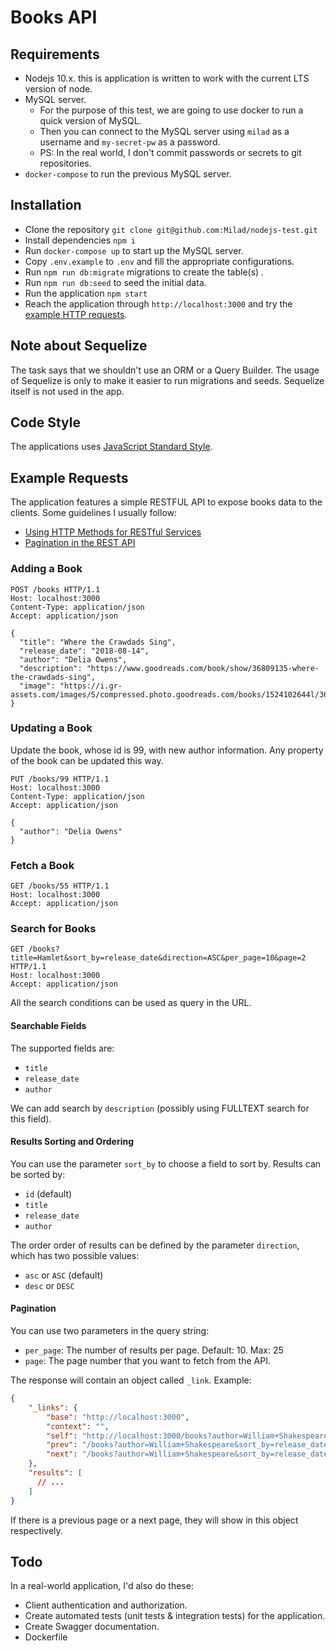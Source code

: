 # Books API

## Requirements
- Nodejs 10.x. this is application is written to work with the current LTS version of node.
- MySQL server.
    - For the purpose of this test, we are going to use docker to run a quick version of MySQL.
    - Then you can connect to the MySQL server using `milad` as a username and `my-secret-pw` as a password.
    - PS: In the real world, I don't commit passwords or secrets to git repositories.
- `docker-compose` to run the previous MySQL server.

## Installation
- Clone the repository `git clone git@github.com:Milad/nodejs-test.git`
- Install dependencies `npm i`
- Run `docker-compose up` to start up the MySQL server.
- Copy `.env.example` to `.env` and fill the appropriate configurations.
- Run `npm run db:migrate` migrations to create the table(s) .
- Run `npm run db:seed` to seed the initial data.
- Run the application `npm start`
- Reach the application through `http://localhost:3000` and try the [example HTTP requests](#example-requests).

## Note about Sequelize
The task says that we shouldn't use an ORM or a Query Builder. The usage of Sequelize is only to make it easier to run migrations and seeds. Sequelize itself is not used in the app.

## Code Style
The applications uses [JavaScript Standard Style](https://standardjs.com/).

## Example Requests
The application features a simple RESTFUL API to expose books data to the clients.
Some guidelines I usually follow:
- [Using HTTP Methods for RESTful Services](https://www.restapitutorial.com/lessons/httpmethods.html)
- [Pagination in the REST API](https://developer.atlassian.com/server/confluence/pagination-in-the-rest-api/)

### Adding a Book
```http request
POST /books HTTP/1.1
Host: localhost:3000
Content-Type: application/json
Accept: application/json

{
  "title": "Where the Crawdads Sing",
  "release_date": "2018-08-14",
  "author": "Delia Owens",
  "description": "https://www.goodreads.com/book/show/36809135-where-the-crawdads-sing",
  "image": "https://i.gr-assets.com/images/S/compressed.photo.goodreads.com/books/1524102644l/36809135.jpg"
}
```

### Updating a Book
Update the book, whose id is 99, with new author information.
Any property of the book can be updated this way.
```http request
PUT /books/99 HTTP/1.1
Host: localhost:3000
Content-Type: application/json
Accept: application/json

{
  "author": "Delia Owens"
}
```

### Fetch a Book
```http request
GET /books/55 HTTP/1.1
Host: localhost:3000
Accept: application/json
```
### Search for Books
```http request
GET /books?title=Hamlet&sort_by=release_date&direction=ASC&per_page=10&page=2 HTTP/1.1
Host: localhost:3000
Accept: application/json
```
All the search conditions can be used as query in the URL.

#### Searchable Fields
The supported fields are:
- `title`
- `release_date`
- `author`

We can add search by `description` (possibly using FULLTEXT search for this field).

#### Results Sorting and Ordering
You can use the parameter `sort_by` to choose a field to sort by. Results can be sorted by:
- `id` (default)
- `title`
- `release_date`
- `author`

The order order of results can be defined by the parameter `direction`, which has two possible values:
- `asc` or `ASC` (default)
- `desc` or `DESC`

#### Pagination
You can use two parameters in the query string:
- `per_page`: The number of results per page. Default: 10. Max: 25
- `page`: The page number that you want to fetch from the API.

The response will contain an object called `_link`. Example:
```json
{
    "_links": {
        "base": "http://localhost:3000",
        "context": "",
        "self": "http://localhost:3000/books?author=William+Shakespeare&sort_by=release_date&direction=desc&per_page=10&page=2",
        "prev": "/books?author=William+Shakespeare&sort_by=release_date&direction=desc&per_page=10&page=1",
        "next": "/books?author=William+Shakespeare&sort_by=release_date&direction=desc&per_page=10&page=3"
    },
    "results": [
      // ...
    ]
}
```

If there is a previous page or a next page, they will show in this object respectively.

## Todo
In a real-world application, I'd also do these:
- Client authentication and authorization.
- Create automated tests (unit tests & integration tests) for the application.
- Create Swagger documentation.
- Dockerfile

